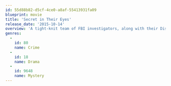 ```yaml
---
id: 55d88b82-d5cf-4ce0-a8af-55413931fa09
blueprint: movie
title: 'Secret in Their Eyes'
release_date: '2015-10-14'
overview: 'A tight-knit team of FBI investigators, along with their District Attorney supervisor, is suddenly torn apart when they discover that one of their own teenage daughters has been brutally murdered.'
genres:
  -
    id: 80
    name: Crime
  -
    id: 18
    name: Drama
  -
    id: 9648
    name: Mystery
---
```

